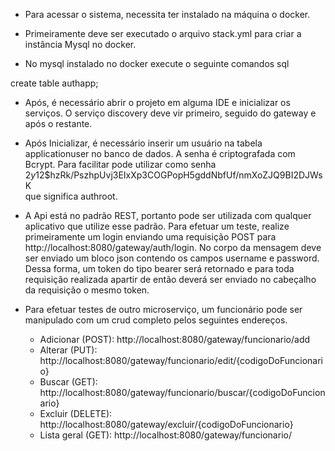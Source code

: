 - Para acessar o sistema, necessita ter instalado na máquina o docker.

- Primeiramente deve ser executado o arquivo stack.yml para criar a instância Mysql no docker.

- No mysql instalado no docker execute o seguinte comandos sql

create table authapp;

- Após, é necessário abrir o projeto em alguma IDE e inicializar os serviços. O serviço discovery deve vir primeiro, seguido do gateway e após o restante.

- Após Inicializar, é necessário inserir um usuário na tabela applicationuser no banco de dados. A senha é criptografada com Bcrypt. Para facilitar pode utilizar como senha 
        $2y$12$hzRk/PszhpUvj3EIxXp3COGPopH5gddNbfUf/nmXoZJQ9BI2DJWsK	
que significa authroot.



- A Api está no padrão REST, portanto pode ser utilizada com qualquer aplicativo que utilize esse padrão. Para efetuar um teste, realize primeiramente um login enviando uma requisição POST para http://localhost:8080/gateway/auth/login. No corpo da mensagem deve ser enviado um bloco json contendo os campos username e password. Dessa forma, um token do tipo bearer será retornado e para toda requisição realizada apartir de então deverá ser enviado no cabeçalho da requisição o mesmo token.

- Para efetuar testes de outro microserviço, um funcionário pode ser manipulado com um crud completo pelos seguintes endereços.
  - Adicionar (POST): http://localhost:8080/gateway/funcionario/add 
  - Alterar (PUT): http://localhost:8080/gateway/funcionario/edit/{codigoDoFuncionario}
  - Buscar (GET): http://localhost:8080/gateway/funcionario/buscar/{codigoDoFuncionario}
  - Excluir (DELETE): http://localhost:8080/gateway/excluir/{codigoDoFuncionario}
  - Lista geral (GET): http://localhost:8080/gateway/funcionario/
